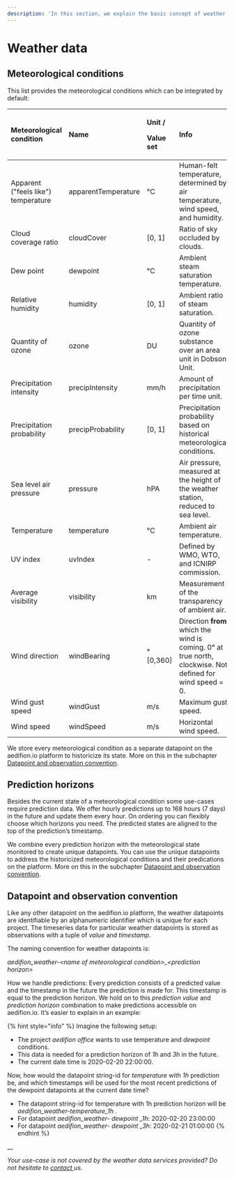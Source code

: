 ```yaml
---
description: 'In this section, we explain the basic concept of weather data integration.'
---
```


# Weather data

## Meteorological conditions

This list provides the meteorological conditions which can be integrated by default:

<table>
  <thead>
    <tr>
      <th style="text-align:left">&#x200B;Meteorological condition</th>
      <th style="text-align:left">Name</th>
      <th style="text-align:left">
        <p>Unit /</p>
        <p>Value set</p>
      </th>
      <th style="text-align:left">Info</th>
    </tr>
  </thead>
  <tbody>
    <tr>
      <td style="text-align:left">Apparent (&quot;feels like&quot;) temperature</td>
      <td style="text-align:left">apparentTemperature</td>
      <td style="text-align:left">&#xB0;C</td>
      <td style="text-align:left">Human-felt temperature, determined by air temperature, wind speed, and
        humidity.</td>
    </tr>
    <tr>
      <td style="text-align:left">Cloud coverage ratio</td>
      <td style="text-align:left">cloudCover</td>
      <td style="text-align:left">[0, 1]</td>
      <td style="text-align:left">Ratio of sky occluded by clouds.</td>
    </tr>
    <tr>
      <td style="text-align:left">Dew point</td>
      <td style="text-align:left">dewpoint</td>
      <td style="text-align:left">&#xB0;C</td>
      <td style="text-align:left">Ambient steam saturation temperature.</td>
    </tr>
    <tr>
      <td style="text-align:left">Relative humidity</td>
      <td style="text-align:left">humidity</td>
      <td style="text-align:left">[0, 1]</td>
      <td style="text-align:left">Ambient ratio of steam saturation.</td>
    </tr>
    <tr>
      <td style="text-align:left">Quantity of ozone</td>
      <td style="text-align:left">ozone</td>
      <td style="text-align:left">DU</td>
      <td style="text-align:left">Quantity of ozone substance over an area unit in Dobson Unit.</td>
    </tr>
    <tr>
      <td style="text-align:left">Precipitation intensity</td>
      <td style="text-align:left">precipIntensity</td>
      <td style="text-align:left">mm/h</td>
      <td style="text-align:left">Amount of precipitation per time unit.</td>
    </tr>
    <tr>
      <td style="text-align:left">Precipitation probability</td>
      <td style="text-align:left">precipProbability</td>
      <td style="text-align:left">[0, 1]</td>
      <td style="text-align:left">Precipitation probability based on historical meteorological conditions.</td>
    </tr>
    <tr>
      <td style="text-align:left">Sea level air pressure</td>
      <td style="text-align:left">pressure</td>
      <td style="text-align:left">hPA</td>
      <td style="text-align:left">Air pressure, measured at the height of the weather station, reduced to
        sea level.</td>
    </tr>
    <tr>
      <td style="text-align:left">Temperature</td>
      <td style="text-align:left">temperature</td>
      <td style="text-align:left">&#xB0;C</td>
      <td style="text-align:left">Ambient air temperature.</td>
    </tr>
    <tr>
      <td style="text-align:left">UV index</td>
      <td style="text-align:left">uvIndex</td>
      <td style="text-align:left">-</td>
      <td style="text-align:left">Defined by WMO, WTO, and ICNIRP commission.</td>
    </tr>
    <tr>
      <td style="text-align:left">Average visibility</td>
      <td style="text-align:left">visibility</td>
      <td style="text-align:left">km</td>
      <td style="text-align:left">Measurement of the transparency of ambient air.</td>
    </tr>
    <tr>
      <td style="text-align:left">Wind direction</td>
      <td style="text-align:left">windBearing</td>
      <td style="text-align:left">&#xB0; [0,360]</td>
      <td style="text-align:left">Direction <b>from</b> which the wind is coming. 0&#xB0; at true north, clockwise.
        Not defined for wind speed = 0.</td>
    </tr>
    <tr>
      <td style="text-align:left">Wind gust speed</td>
      <td style="text-align:left">windGust</td>
      <td style="text-align:left">m/s</td>
      <td style="text-align:left">Maximum gust speed.</td>
    </tr>
    <tr>
      <td style="text-align:left">Wind speed</td>
      <td style="text-align:left">windSpeed</td>
      <td style="text-align:left">m/s</td>
      <td style="text-align:left">Horizontal wind speed.</td>
    </tr>
  </tbody>
</table>

We store every meteorological condition as a separate datapoint on the aedifion.io platform to historicize its state. More on this in the subchapter [Datapoint and observation convention](../aedifion.io/integrations.md#datapoint-and-observation-convention).



## Prediction horizons

Besides the current state of a meteorological condition some use-cases require prediction data. We offer hourly predictions up to 168 hours \(7 days\) in the future and update them every hour. On ordering you can flexibly choose which horizons you need. The predicted states are aligned to the top of the prediction’s timestamp.

We combine every prediction horizon with the meteorological state monitored to create unique datapoints. You can use the unique datapoints to address the historicized meteorological conditions and their predications on the platform. More on this in the subchapter [Datapoint and observation convention](../aedifion.io/integrations.md#datapoint-and-observation-convention).

## Datapoint and observation convention

Like any other datapoint on the aedifion.io platform, the weather datapoints are identifiable by an alphanumeric identifier which is unique for each project. The timeseries data for particular weather datapoints is stored as observations with a tuple of _value_ and _timestamp_.

 The naming convention for weather datapoints is: 

_aedifion\_weather-&lt;name of meteorological condition&gt;\_&lt;prediction horizon&gt;_

How we handle predictions: Every prediction consists of a predicted value and the timestamp in the future the prediction is made for. This timestamp is equal to the prediction horizon. We hold on to this _prediction value_ and _prediction horizon_ combination to make predictions accessible on aedifion.io. It’s easier to explain in an example:

{% hint style="info" %}
Imagine the following setup:

* The project _aedifion office_ wants to use temperature and _dewpoint_ conditions.
* This data is needed for a prediction horizon of _1h_ and _3h_ in the future.
* The current date time is 2020-02-20 22:00:00.

Now, how would the datapoint string-id for _temperature_ with _1h_ prediction be, and which timestamps will be used for the most recent predictions of the dewpoint datapoints at the current date time?

* The datapoint string-id for temperature with 1h prediction horizon will be _aedifion\_weather-temperature\_1h_ .
* For datapoint _aedifion\_weather- dewpoint \_1h_: 2020-02-20 23:00:00
* For datapoint _aedifion\_weather- dewpoint \_3h_: 2020-02-21 01:00:00
{% endhint %}

\_\_

_Your use-case is not covered by the weather data services provided? Do not hesitate to_ [_contact_ ](https://docs.aedifion.io/docs/contact)_us._



